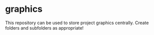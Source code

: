 # graphics

This repository can be used to store project graphics centrally. Create folders and subfolders as appropriate!
